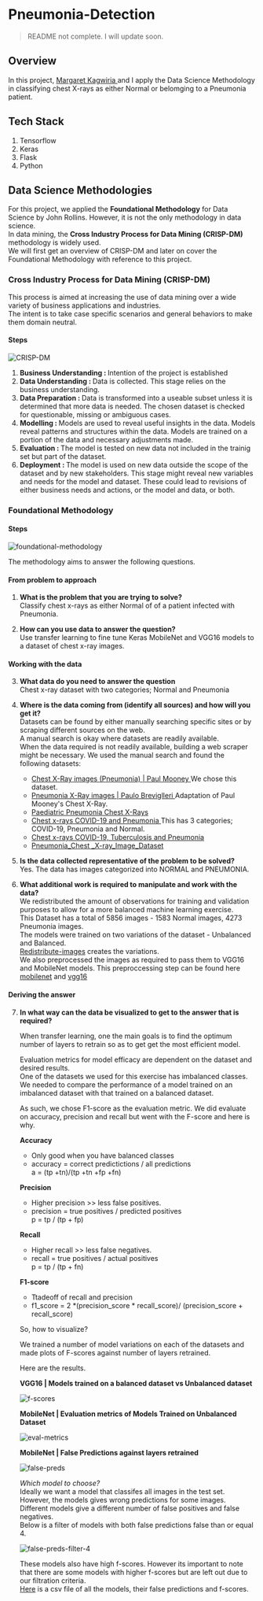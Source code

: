 # Pneumonia-Detection  
<blockquote>
  README not complete. I will update soon.
  </blockquote>

## Overview
In this project, <a href='https://github.com/MargaretKagwiria'> Margaret Kagwiria </a> and I apply the Data Science Methodology in classifying
chest X-rays as either Normal or belomging to a Pneumonia patient.  

## Tech Stack  
1. Tensorflow  
2. Keras  
3. Flask  
4. Python 

## Data Science Methodologies  
For this project, we applied the <b>Foundational Methodology</b> for Data Science by John Rollins. However, it is not the only methodology in data science.  
In data mining, the <b>Cross Industry Process for Data Mining (CRISP-DM)</b> methodology is widely used.   
We will first get an overview of CRISP-DM and later on cover the Foundational Methodology with reference to this project.  

### Cross Industry Process for Data Mining (CRISP-DM)  
This process is aimed at increasing the use of data mining over a wide variety of business applications and industries.  
The intent is to take case specific scenarios and general behaviors to make them domain neutral.  
#### Steps


![CRISP-DM](https://cf-courses-data.s3.us.cloud-object-storage.appdomain.cloud/IBMDeveloperSkillsNetwork-DS0103EN-SkillsNetwork/labs/Module%201/images/DS_3.1.0.5-CRISP-DM-Model-2.png)  

1. <b>Business Understanding : </b>Intention of the project is established
2. <b>Data Understanding : </b> Data is collected. This stage relies on the business understanding.  
3. <b>Data Preparation : </b>Data is transformed into a useable subset unless it is determined that more data is needed. The chosen dataset is checked for questionable, missing or ambiguous cases.  
4. <b>Modelling : </b>Models are used to reveal useful insights in the data. Models reveal patterns and structures within the data. Models are trained on a portion of the data and necessary adjustments made.
5. <b>Evaluation : </b>The model is tested on new data not included in the trainig set but part of the dataset.
6. <b>Deployment : </b> The model is used on new data outside the scope of the dataset and by new stakeholders. This stage might reveal new variables and needs for the model and dataset. These could lead to revisions of either business needs and actions, or the model and data, or both.  

### Foundational Methodology  
#### Steps  


![foundational-methodology](methodology.jpeg)  

The methodology aims to answer the following questions.  
#### From problem to approach  
1. <b>What is the problem that you are trying to solve? </b>  
Classify chest x-rays as either Normal of of a patient infected with Pneumonia.  

2.  <b>How can you use data to answer the question? </b>  
Use transfer learning to fine tune Keras MobileNet and VGG16 models to a dataset of chest x-ray images. 

#### Working with the data
3.  <b>What data do you need to answer the question </b>  
Chest x-ray dataset with two categories; Normal and Pneumonia  

4.  <b>Where is the data coming from (identify all sources) and how will you get it? </b>  
Datasets can be found by either manually searching specific sites or by scraping different sources on the web.  
A manual search is okay where datasets are readily available.  
When the data required is not readily available, building a web scraper might be necessary.
We used the manual search and found the following datasets:  
    <ul>  
      <li>
      <a href='https://www.kaggle.com/paultimothymooney/chest-xray-pneumonia '> Chest X-Ray images (Pneumonia) | Paul Mooney </a> We chose this dataset. 
      </li>
      <li>
      <a href='https://www.kaggle.com/pcbreviglieri/pneumonia-xray-images '> Pneumonia X-Ray images | Paulo Breviglleri </a> Adaptation of Paul Mooney's Chest X-Ray.
      </li>    
      <li>
      <a href='https://www.kaggle.com/andrewmvd/pediatric-pneumonia-chest-xray'> Paediatric Pneumonia Chest X-Rays </a> 
      </li>
      <li> 
      <a href='https://www.kaggle.com/prashant268/chest-xray-covid19-pneumonia'> Chest x-rays COVID-19 and Pneumonia  </a> This has 3 categories; COVID-19, Pneumonia and Normal.  
      </li>
      <li>
      <a href='https://www.kaggle.com/jtiptj/chest-xray-pneumoniacovid19tuberculosis'> Chest x-rays COVID-19, Tuberculosis and Pneumonia  </a>  
      </li>
      <li>
      <a href='https://www.kaggle.com/balnyaupane/pneumonia-chest-xray-dataset-200-by-200-image'> Pneumonia_Chest _X-ray_Image_Dataset  </a>
      </li>
    </ul>

5. <b> Is the data collected representative of the problem to be solved?</b>  
Yes. The data has images categorized into NORMAL and PNEUMONIA.  

6. <b> What additional work is required to manipulate and work with the data?</b>  
We redistributed the amount of observations for training and validation purposes to allow for a more balanced machine learning exercise.  
This Dataset has a total of 5856 images - 1583 Normal images, 4273 Pneumonia images.  
The models were trained on two variations of the dataset - Unbalanced and Balanced.    
[Redistribute-images](/Organize_Dataset/organize_data.ipynb) creates the variations.  
We also preprocessed the images as required to pass them to VGG16 and MobileNet models. This preproccessing step can be found here [mobilenet](/MobileNet/mobilenet.ipynb) and [vgg16](/VGG16/VGG16.ipynb)

#### Deriving the answer  
7. <b>In what way can the data be visualized to get to the answer that is required?</b>  

    When transfer learning, one the main goals is to find the optimum number of layers to retrain so as to get get the most efficient model.  

    Evaluation metrics for model efficacy are dependent on the dataset and desired results.  
    One of the datasets we used for this exercise has imbalanced classes. We needed to compare the performance of a model trained on an imbalanced dataset with that trained on a balanced dataset.

    As such, we chose F1-score as the evaluation metric. We did evaluate on accuracy, precision and recall but went with the F-score and here is why.  

    <b>Accuracy</b>   
    <ul>
      <li>Only good when you have balanced classes</li>   
      <li>accuracy = correct predictictions / all predictions</li>  
      a = (tp +tn)/(tp +tn +fp +fn)
    </ul>

    <b>Precision</b> 
    <ul>
      <li>Higher precision >> less false positives.</li>   
      <li>precision = true positives / predicted positives</li>  
      p = tp / (tp + fp)
    </ul>

    <b>Recall</b>
    <ul>
      <li>Higher recall >> less false negatives.</li>   
      <li>recall = true positives / actual positives</li>  
      p = tp / (tp + fn)
    </ul>  

    <b>F1-score</b>
    <ul>
      <li>Ttadeoff of recall and precision</li>   
      <li>f1_score = 2 *(precision_score * recall_score)/ (precision_score + recall_score)</li>  
    </ul>   


    So, how to visualize?  

    We trained a number of model variations on each of the datasets and made plots of F-scores against number of layers retrained.  
    
    Here are the results.  

    <b>VGG16 | Models trained on a balanced dataset vs Unbalanced dataset</b>

    ![f-scores](/VGG16/images/f_scores.png)  

    <b>MobileNet | Evaluation metrics of Models Trained on Unbalanced Dataset</b>  

    ![eval-metrics](/MobileNet/images/evaluation_unbalanced.png)  

    <b>MobileNet | False Predictions against layers retrained </b>

    ![false-preds](/MobileNet/images/false_preds_test.png)  
 

    <em> Which model to choose? </em>  
    Ideally we want a model that classifes all images in the test set. However, the models gives wrong predictions for some images.  
    Different models give a different number of false positives and false negatives.  
    Below is a filter of models with both false predictions false than or equal 4.  

    ![false-preds-filter-4](/MobileNet/images/false_preds_filter_4.png)  

    These models also have high f-scores. However its important to note that there are some models with  higher f-scores but are left out due to our filtration criteria.  
    [Here](/MobileNet/evaluation/false_preds_fscore.csv) is a csv file of all the models, their false predictions and f-scores.






 



